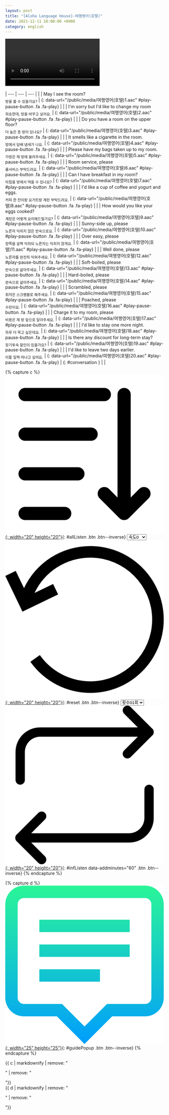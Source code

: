 ```yaml
---
layout: post
title: "[Aloha Language House]-여행영어(호텔)"
date: 2021-12-11 10:00:00 +0900
category: english
---
```


<div class="video-container">
    <video id="player" class="video-js vjs-default-skin vjs-big-play-centered" data-json="/public/json/Aloha Language House-여행영어(호텔).json"></video>
</div>

| --- | --- | --- |
| | May I see the room?<br/><sub>방을 볼 수 있을가요?</sub> | [](#){: data-url="/public/media/여행영어(호텔)1.aac" #play-pause-button .fa .fa-play} |
| | I'm sorry but I'd like to change my room<br/><sub>죄송한데, 방을 바꾸고 싶어요.</sub> | [](#){: data-url="/public/media/여행영어(호텔)2.aac" #play-pause-button .fa .fa-play} |
| | Do you have a room on the upper floor?<br/><sub>더 높은 층 방이 있나요?</sub> | [](#){: data-url="/public/media/여행영어(호텔)3.aac" #play-pause-button .fa .fa-play} |
| | It smells like a cigarette in the room.<br/><sub>방에서 담배 냄새가 나요.</sub> | [](#){: data-url="/public/media/여행영어(호텔)4.aac" #play-pause-button .fa .fa-play} |
| | Please have my bags taken up to my room.<br/><sub>가방은 제 방에 올려주세요.</sub> | [](#){: data-url="/public/media/여행영어(호텔)5.aac" #play-pause-button .fa .fa-play} |
| | Room service, please<br/><sub>룸서비스 부탁드려요.</sub> | [](#){: data-url="/public/media/여행영어(호텔)6.aac" #play-pause-button .fa .fa-play} |
| | Can I have breakfast in my room?<br/><sub>아침을 방에서 먹을 수 있나요?</sub> | [](#){: data-url="/public/media/여행영어(호텔)7.aac" #play-pause-button .fa .fa-play} |
| | I'd like a cup of coffee and yogurt and eggs.<br/><sub>커피 한 잔이랑 요거트랑 계란 부탁드려요.</sub> | [](#){: data-url="/public/media/여행영어(호텔)8.aac" #play-pause-button .fa .fa-play} |
| | How would you like your eggs cooked?<br/><sub>계란은 어떻게 요리해드릴가요?</sub> | [](#){: data-url="/public/media/여행영어(호텔)9.aac" #play-pause-button .fa .fa-play} |
| | Sunny-side up, please<br/><sub>노른자 익히지 않은 반숙으로요.</sub> | [](#){: data-url="/public/media/여행영어(호텔)10.aac" #play-pause-button .fa .fa-play} |
| | Over easy, please<br/><sub>양쪽을 살짝 익히되 노른자는 익히지 않게요.</sub> | [](#){: data-url="/public/media/여행영어(호텔)11.aac" #play-pause-button .fa .fa-play} |
| | Well done, please<br/><sub>노른자를 완전히 익혀주세요.</sub> | [](#){: data-url="/public/media/여행영어(호텔)12.aac" #play-pause-button .fa .fa-play} |
| | Soft-boiled, please<br/><sub>반숙으로 삶아주세요.</sub> | [](#){: data-url="/public/media/여행영어(호텔)13.aac" #play-pause-button .fa .fa-play} |
| | Hard-boiled, please<br/><sub>완숙으로 삶아주세요.</sub> | [](#){: data-url="/public/media/여행영어(호텔)14.aac" #play-pause-button .fa .fa-play} |
| | Scrambled, please<br/><sub>휘저은 스크램블로 해주세요.</sub> | [](#){: data-url="/public/media/여행영어(호텔)15.aac" #play-pause-button .fa .fa-play} |
| | Poached, please<br/><sub>수란이요.</sub> | [](#){: data-url="/public/media/여행영어(호텔)16.aac" #play-pause-button .fa .fa-play} |
| | Charge it to my room, please<br/><sub>비용은 제 방 앞으로 달아주세요.</sub> | [](#){: data-url="/public/media/여행영어(호텔)17.aac" #play-pause-button .fa .fa-play} |
| | I'd like to stay one more night.<br/><sub>하루 더 묵고 싶은데요.</sub> | [](#){: data-url="/public/media/여행영어(호텔)18.aac" #play-pause-button .fa .fa-play} |
| | Is there any discount for long-term stay?<br/><sub>장기투숙 할인이 있을가요?</sub> | [](#){: data-url="/public/media/여행영어(호텔)19.aac" #play-pause-button .fa .fa-play} |
| | I'd like to leave two days earlier.<br/><sub>이틀 일찍 떠나고 싶어요.</sub> | [](#){: data-url="/public/media/여행영어(호텔)20.aac" #play-pause-button .fa .fa-play} |
{: #conversation }
| | <br/><sub></sub>

{% capture c %}
  [![](/public/icon/sorting-order-button.png){: width="20" height="20"}](#){: #allListen .btn .btn--inverse}
  <select id="playbackspeed">
    <option value="2.0">속도+2</option>
    <option value="1.5">속도+1</option>
    <option value="1.0" selected>속도0</option>
    <option value="0.75">속도-1</option>
    <option value="0.5">속도-2</option>
  </select>
  [![](/public/icon/reset-button.png){: width="20" height="20"}](#){: #reset .btn .btn--inverse}
  <select id="ringsToPlay">
    <option value="1">횟수01회</option>
    <option value="2">횟수02회</option>
    <option value="3">횟수03회</option>
    <option value="4">횟수04회</option>
    <option value="5">횟수05회</option>
    <option value="7">횟수07회</option>
    <option value="10">횟수10회</option>
  </select>
  [![](/public/icon/repeat-button.png){: width="20" height="20"}](#){: #infListen data-addminutes="60" .btn .btn--inverse}
{% endcapture %}

{% capture d %}
[![](/public/icon/open-popup-button.png){: width="25" height="25"}](#){: #guidePopup .btn .btn--inverse}
{% endcapture %}

<div class="bottom-bar">
  <div class="bottom-bar1"></div>
  <div class="bottom-bar2">{{ c | markdownify | remove: "<p>" | remove: "</p>"}}</div>
  <div class="bottom-bar3">{{ d | markdownify | remove: "<p>" | remove: "</p>"}}</div>
</div>